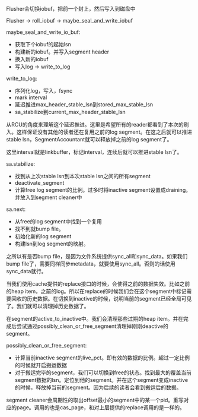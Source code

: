 Flusher会切换iobuf，把前一个封上，然后写入到磁盘中

Flusher -> roll_iobuf -> maybe_seal_and_write_iobuf

maybe_seal_and_write_io_buf: 

* 获取下个iobuf的起始lsn
* 构建新的iobuf。并写入segment header
* 换入新的iobuf
* 写入log -> write_to_log

write_to_log:

* 序列化log，写入，fsync
* mark interval
* 延迟推进max_header_stable_lsn到stored_max_stable_lsn
* sa_stabilize到current_max_header_stable_lsn

从RCU的角度来理解这个延迟推进。这里是希望所有的reader都看到了本次的刷入。这样保证没有其他的读者还在复用之前的log segment。在这之后就可以推进stable lsn，SegmentAccountant就可以释放掉之前的log segment了。

这里interval就是linkbuffer，标记interval，连续后就可以推进stable lsn了。

sa.stabilize:

* 找到从上次stable lsn到本次stable lsn之间的所有segment
* deactivate_segment
* 计算free log segment的比例。过多时将inactive segment设置成draining。并放入到segment cleaner中

sa.next:

* 从free的log segment中找到一个复用
* 找不到就bump file。
* 初始化新的log segment
* 构建lsn到log segment的映射。

之所以有是否bump file，是因为文件系统提供sync_all和sync_data。如果我们bump file了，需要同样同步metadata，就要使用sync_all。否则的话使用sync_data就行。

当我们使用cache提供的replace接口的时候，会使得之前的数据失效。比如之前的heap item，之前的log。所以在replace的时候我们会在这个segment中标记需要回收的历史数据。在切换到inactive的时候，说明当前的segment已经全局可见了。我们就可以清理掉历史数据了。

在segment的active_to_inactive中。我们会清理那些过期的heap item。并在完成后尝试通过possibly_clean_or_free_segment清理掉刚刚deactive的segment。

possibly_clean_or_free_segment:

* 计算当前inactive segment的live_pct。即有效的数据的比例。超过一定比例的时候就开启搬运数据
* 对于搬运完毕的segment，我们可以切换到free的状态。找到最大的覆盖当前segment数据的lsn。定位到他的segment。并在这个segment变成inactive的时候，释放掉当前的segment。因为后续的读者会看到搬运后的数据。

segment cleaner会周期性的取出offset最小的segment中的某一个pid。重写对应的page。调用的也是cas_page，和对上层提供的replace调用的是一样的。